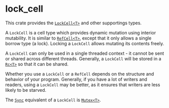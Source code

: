 # lock_cell

This crate provides the [`LockCell<T>`] and other supportings types.

A `LockCell` is a cell type which provides dynamic mutation using interior
mutability. It is similar to [`RefCell<T>`], except that it only allows
a single borrow type (a lock). Locking a `LockCell` allows mutating its
contents freely.

A `LockCell` can only be used in a single threaded context - it cannot be sent or
shared across different threads. Generally, a `LockCell` will be stored in a [`Rc<T>`]
so that it can be shared.

Whether you use a `LockCell` or a `RefCell` depends on the structure and behavior of
your program. Generally, if you have a lot of writers and readers, using a `LockCell`
may be better, as it ensures that writers are less likely to be starved.

The [`Sync`] equivalent of a `LockCell` is [`Mutex<T>`].

[`LockCell<T>`]: ./struct.LockCell.html
[`RefCell<T>`]: http://doc.rust-lang.org/std/cell/struct.RefCell.html
[`Rc<T>`]: https://doc.rust-lang.org/std/rc/struct.Rc.html
[`Mutex<T>`]: http://doc.rust-lang.org/std/sync/struct.Mutex.html
[`Sync`]: https://doc.rust-lang.org/std/marker/trait.Sync.html
